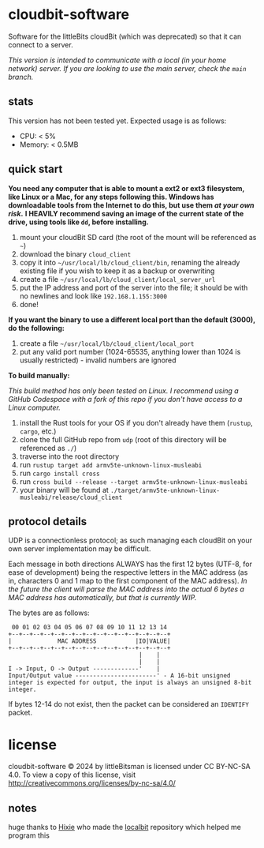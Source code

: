 # cloudbit-software
Software for the littleBits cloudBit (which was deprecated) so that it can connect to a server.

*This version is intended to communicate with a local (in your home network) server.* 
*If you are looking to use the main server, check the `main` branch.*

## stats
This version has not been tested yet.
Expected usage is as follows:
- CPU: < 5%
- Memory: < 0.5MB

## quick start
**You need any computer that is able to mount a ext2 or ext3 filesystem, like Linux or a Mac, for any steps following this. Windows has downloadable tools from the Internet to do this, but use them *at your own risk*.**
**I HEAVILY recommend saving an image of the current state of the drive, using tools like `dd`, before installing.**
1. mount your cloudBit SD card (the root of the mount will be referenced as `~`)
2. download the binary `cloud_client`
3. copy it into `~/usr/local/lb/cloud_client/bin`, renaming the already existing file if you wish to keep it as a backup or overwriting
4. create a file `~/usr/local/lb/cloud_client/local_server_url`
5. put the IP address and port of the server into the file; it should be with no newlines and look like `192.168.1.155:3000`
6. done!

**If you want the binary to use a different local port than the default (3000), do the following:**
1. create a file `~/usr/local/lb/cloud_client/local_port`
2. put any valid port number (1024-65535, anything lower than 1024 is usually restricted) - invalid numbers are ignored

**To build manually:**

*This build method has only been tested on Linux. I recommend using a GitHub Codespace with a fork of this repo if you don't have access to a Linux computer.*
1. install the Rust tools for your OS if you don't already have them (`rustup`, `cargo`, etc.)
2. clone the full GitHub repo from `udp` (root of this directory will be referenced as `./`)
4. traverse into the root directory
5. run `rustup target add armv5te-unknown-linux-musleabi`
6. run `cargo install cross`
7. run `cross build --release --target armv5te-unknown-linux-musleabi`
8. your binary will be found at `./target/armv5te-unknown-linux-musleabi/release/cloud_client`

## protocol details
UDP is a connectionless protocol; as such managing each cloudBit on your own server implementation may be difficult.

Each message in both directions ALWAYS has the first 12 bytes (UTF-8, for ease of development) being the respective letters in the MAC address (as in, characters 0 and 1 map to the first component of the MAC address). *In the future the client will parse the MAC address into the actual 6 bytes a MAC address has automatically, but that is currently WIP.*

The bytes are as follows:
```
 00 01 02 03 04 05 06 07 08 09 10 11 12 13 14
+--+--+--+--+--+--+--+--+--+--+--+--+--+--+--+
|             MAC ADDRESS           |IO|VALUE|
+--+--+--+--+--+--+--+--+--+--+--+--+--+--+--+
                                     |    |
                                     |    |
I -> Input, O -> Output -------------'    |
Input/Output value -----------------------' - A 16-bit unsigned integer is expected for output, the input is always an unsigned 8-bit integer.
```

If bytes 12-14 do not exist, then the packet can be considered an `IDENTIFY` packet.

# license
cloudbit-software © 2024 by littleBitsman is licensed under CC BY-NC-SA 4.0. To view a copy of this license, visit http://creativecommons.org/licenses/by-nc-sa/4.0/

## notes
huge thanks to [Hixie](http://github.com/Hixie) who made the [localbit](https://github.com/Hixie/localbit) repository which helped me program this

